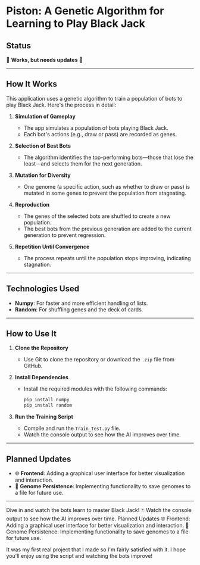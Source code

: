 # Piston: A Genetic Algorithm for Learning to Play Black Jack

## **Status**
🚧 **Works, but needs updates** 🚧

---

## **How It Works**
This application uses a genetic algorithm to train a population of bots to play Black Jack. Here's the process in detail:

1. **Simulation of Gameplay**  
   - The app simulates a population of bots playing Black Jack.  
   - Each bot's actions (e.g., draw or pass) are recorded as genes.

2. **Selection of Best Bots**  
   - The algorithm identifies the top-performing bots—those that lose the least—and selects them for the next generation.

3. **Mutation for Diversity**  
   - One genome (a specific action, such as whether to draw or pass) is mutated in some genes to prevent the population from stagnating.

4. **Reproduction**  
   - The genes of the selected bots are shuffled to create a new population.  
   - The best bots from the previous generation are added to the current generation to prevent regression.

5. **Repetition Until Convergence**  
   - The process repeats until the population stops improving, indicating stagnation.

---

## **Technologies Used**
- **Numpy**: For faster and more efficient handling of lists.  
- **Random**: For shuffling genes and the deck of cards.

---

## **How to Use It**
1. **Clone the Repository**  
   - Use Git to clone the repository or download the `.zip` file from GitHub.

2. **Install Dependencies**  
   - Install the required modules with the following commands:  
     ```bash
     pip install numpy
     pip install random
     ```

3. **Run the Training Script**  
   - Compile and run the `Train_Test.py` file.  
   - Watch the console output to see how the AI improves over time.

---

## **Planned Updates**
- 🌐 **Frontend**: Adding a graphical user interface for better visualization and interaction.  
- 💾 **Genome Persistence**: Implementing functionality to save genomes to a file for future use.

---

Dive in and watch the bots learn to master Black Jack! 🃏
Watch the console output to see how the AI improves over time.
Planned Updates
🌐 Frontend: Adding a graphical user interface for better visualization and interaction.
💾 Genome Persistence: Implementing functionality to save genomes to a file for future use.

It was my first real project that I made so I'm fairly satisfied with it. I hope you'll enjoy using the script and watching the bots improve!
